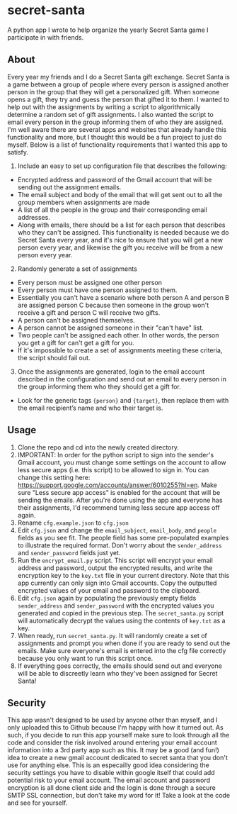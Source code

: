 # secret-santa
A python app I wrote to help organize the yearly Secret Santa game I participate in with friends.

## About
Every year my friends and I do a Secret Santa gift exchange. Secret Santa is a game between a group of people where every person is assigned another person in the group that they will get a personalized gift. When someone opens a gift, they try and guess the person that gifted it to them. I wanted to help out with the assignments by writing a script to algorithmically determine a random set of gift assignments. I also wanted the script to email every person in the group informing them of who they are assigned. I'm well aware there are several apps and websites that already handle this functionality and more, but I thought this would be a fun project to just do myself. Below is a list of functionality requirements that I wanted this app to satisfy.

1. Include an easy to set up configuration file that describes the following:
  * Encrypted address and password of the Gmail account that will be sending out the assignment emails.
  * The email subject and body of the email that will get sent out to all the group members when assignments are made
  * A list of all the people in the group and their corresponding email addresses.
  * Along with emails, there should be a list for each person that describes who they can't be assigned. This functionality is needed because we do Secret Santa every year, and it's nice to ensure that you will get a new person every year, and likewise the gift you receive will be from a new person every year.
2. Randomly generate a set of assignments
  * Every person must be assigned one other person
  * Every person must have one person assigned to them.
  * Essentially you can't have a scenario where both person A and person B are assigned person C because then someone in the group won't receive a gift and person C will receive two gifts.
  * A person can't be assigned themselves.
  * A person cannot be assigned someone in their "can't have" list.
  * Two people can't be assigned each other. In other words, the person you get a gift for can't get a gift for you.
  * If it's impossible to create a set of assignments meeting these criteria, the script should fail out.
3. Once the assignments are generated, login to the email account described in the configuration and send out an email to every person in the group informing them who they should get a gift for.
  * Look for the generic tags ```{person}``` and ```{target}```, then replace them with the email recipient’s name and who their target is.

## Usage
1. Clone the repo and cd into the newly created directory.
1. IMPORTANT: In order for the python script to sign into the sender's Gmail account, you must change some settings on the account to allow less secure apps (i.e. this script) to be allowed to sign in. You can change this setting here: https://support.google.com/accounts/answer/6010255?hl=en. Make sure "Less secure app access" is enabled for the account that will be sending the emails. After you're done using the app and everyone has their assignments, I'd recommend turning less secure app access off again.
1. Rename ```cfg.example.json``` to ```cfg.json```
1. Edit ```cfg.json``` and change the ```email_subject```, ```email_body```, and ```people``` fields as you see fit. The people field has some pre-populated examples to illustrate the required format. Don't worry about the ```sender_address``` and ```sender_password``` fields just yet.
1. Run the ```encrypt_email.py``` script. This script will encrypt your email address and password, output the encrypted results, and write the encryption key to the ```key.txt``` file in your current directory. Note that this app currently can only sign into Gmail accounts. Copy the outputted encrypted values of your email and password to the clipboard.
1. Edit ```cfg.json``` again by populating the previously empty fields ```sender_address``` and ```sender_password``` with the encrypted values you generated and copied in the previous step. The ```secret_santa.py``` script will automatically decrypt the values using the contents of ```key.txt``` as a key.
1. When ready, run ```secret_santa.py```. It will randomly create a set of assignments and prompt you when done if you are ready to send out the emails. Make sure everyone's email is entered into the cfg file correctly because you only want to run this script once.
1. If everything goes correctly, the emails should send out and everyone will be able to discreetly learn who they've been assigned for Secret Santa!

## Security
This app wasn't designed to be used by anyone other than myself, and I only uploaded this to Github because I'm happy with how it turned out. As such, if you decide to run this app yourself make sure to look through all the code and consider the risk involved around entering your email account information into a 3rd party app such as this. It may be a good (and fun!) idea to create a new gmail account dedicated to secret santa that you don't use for anything else. This is an especailly good idea considering the security settings you have to disable within google itself that could add potential risk to your email account. The email account and password encryption is all done client side and the login is done through a secure SMTP SSL connection, but don't take my word for it! Take a look at the code and see for yourself.
